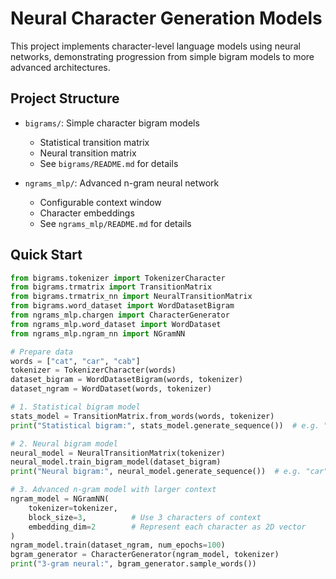 # Neural Character Generation Models

This project implements character-level language models using neural networks, demonstrating progression from simple bigram models to more advanced architectures.

## Project Structure

- `bigrams/`: Simple character bigram models
  - Statistical transition matrix
  - Neural transition matrix
  - See `bigrams/README.md` for details

- `ngrams_mlp/`: Advanced n-gram neural network
  - Configurable context window
  - Character embeddings
  - See `ngrams_mlp/README.md` for details

## Quick Start

```python
from bigrams.tokenizer import TokenizerCharacter
from bigrams.trmatrix import TransitionMatrix
from bigrams.trmatrix_nn import NeuralTransitionMatrix
from bigrams.word_dataset import WordDatasetBigram
from ngrams_mlp.chargen import CharacterGenerator
from ngrams_mlp.word_dataset import WordDataset
from ngrams_mlp.ngram_nn import NGramNN

# Prepare data
words = ["cat", "car", "cab"]
tokenizer = TokenizerCharacter(words)
dataset_bigram = WordDatasetBigram(words, tokenizer)
dataset_ngram = WordDataset(words, tokenizer)

# 1. Statistical bigram model
stats_model = TransitionMatrix.from_words(words, tokenizer)
print("Statistical bigram:", stats_model.generate_sequence())  # e.g. "cat"

# 2. Neural bigram model
neural_model = NeuralTransitionMatrix(tokenizer)
neural_model.train_bigram_model(dataset_bigram)
print("Neural bigram:", neural_model.generate_sequence())  # e.g. "car"

# 3. Advanced n-gram model with larger context
ngram_model = NGramNN(
    tokenizer=tokenizer,
    block_size=3,          # Use 3 characters of context
    embedding_dim=2        # Represent each character as 2D vector
)
ngram_model.train(dataset_ngram, num_epochs=100)
bgram_generator = CharacterGenerator(ngram_model, tokenizer)
print("3-gram neural:", bgram_generator.sample_words())  
```
